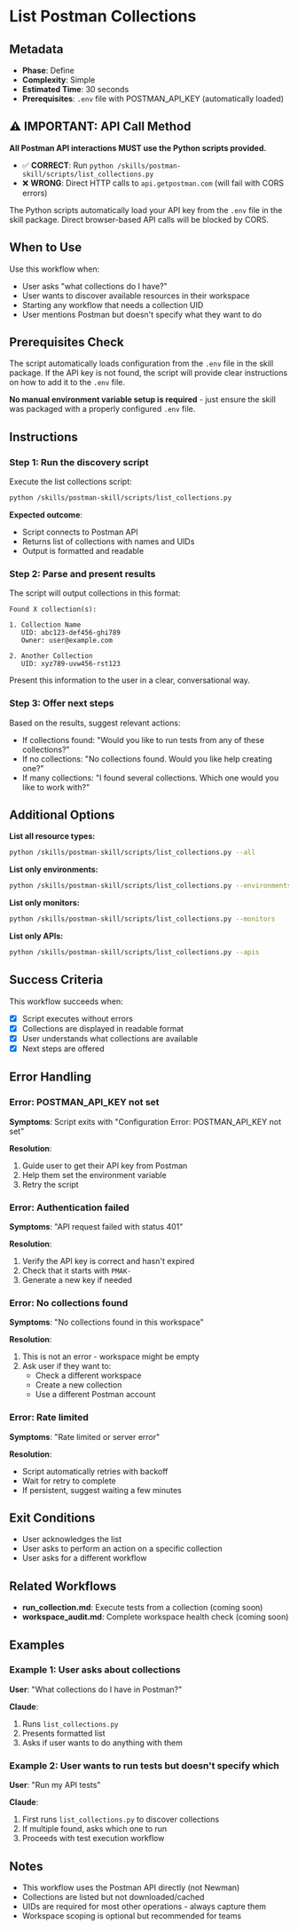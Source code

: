 # List Postman Collections

## Metadata
- **Phase**: Define
- **Complexity**: Simple
- **Estimated Time**: 30 seconds
- **Prerequisites**: `.env` file with POSTMAN_API_KEY (automatically loaded)

## ⚠️ IMPORTANT: API Call Method

**All Postman API interactions MUST use the Python scripts provided.**

- ✅ **CORRECT**: Run `python /skills/postman-skill/scripts/list_collections.py`
- ❌ **WRONG**: Direct HTTP calls to `api.getpostman.com` (will fail with CORS errors)

The Python scripts automatically load your API key from the `.env` file in the skill package. Direct browser-based API calls will be blocked by CORS.

## When to Use

Use this workflow when:
- User asks "what collections do I have?"
- User wants to discover available resources in their workspace
- Starting any workflow that needs a collection UID
- User mentions Postman but doesn't specify what they want to do

## Prerequisites Check

The script automatically loads configuration from the `.env` file in the skill package. If the API key is not found, the script will provide clear instructions on how to add it to the `.env` file.

**No manual environment variable setup is required** - just ensure the skill was packaged with a properly configured `.env` file.

## Instructions

### Step 1: Run the discovery script

Execute the list collections script:

```bash
python /skills/postman-skill/scripts/list_collections.py
```

**Expected outcome**:
- Script connects to Postman API
- Returns list of collections with names and UIDs
- Output is formatted and readable

### Step 2: Parse and present results

The script will output collections in this format:
```
Found X collection(s):

1. Collection Name
   UID: abc123-def456-ghi789
   Owner: user@example.com

2. Another Collection
   UID: xyz789-uvw456-rst123
```

Present this information to the user in a clear, conversational way.

### Step 3: Offer next steps

Based on the results, suggest relevant actions:
- If collections found: "Would you like to run tests from any of these collections?"
- If no collections: "No collections found. Would you like help creating one?"
- If many collections: "I found several collections. Which one would you like to work with?"

## Additional Options

**List all resource types:**
```bash
python /skills/postman-skill/scripts/list_collections.py --all
```

**List only environments:**
```bash
python /skills/postman-skill/scripts/list_collections.py --environments
```

**List only monitors:**
```bash
python /skills/postman-skill/scripts/list_collections.py --monitors
```

**List only APIs:**
```bash
python /skills/postman-skill/scripts/list_collections.py --apis
```

## Success Criteria

This workflow succeeds when:
- [x] Script executes without errors
- [x] Collections are displayed in readable format
- [x] User understands what collections are available
- [x] Next steps are offered

## Error Handling

### Error: POSTMAN_API_KEY not set

**Symptoms**: Script exits with "Configuration Error: POSTMAN_API_KEY not set"

**Resolution**:
1. Guide user to get their API key from Postman
2. Help them set the environment variable
3. Retry the script

### Error: Authentication failed

**Symptoms**: "API request failed with status 401"

**Resolution**:
1. Verify the API key is correct and hasn't expired
2. Check that it starts with `PMAK-`
3. Generate a new key if needed

### Error: No collections found

**Symptoms**: "No collections found in this workspace"

**Resolution**:
1. This is not an error - workspace might be empty
2. Ask user if they want to:
   - Check a different workspace
   - Create a new collection
   - Use a different Postman account

### Error: Rate limited

**Symptoms**: "Rate limited or server error"

**Resolution**:
- Script automatically retries with backoff
- Wait for retry to complete
- If persistent, suggest waiting a few minutes

## Exit Conditions

- User acknowledges the list
- User asks to perform an action on a specific collection
- User asks for a different workflow

## Related Workflows

- **run_collection.md**: Execute tests from a collection (coming soon)
- **workspace_audit.md**: Complete workspace health check (coming soon)

## Examples

### Example 1: User asks about collections

**User**: "What collections do I have in Postman?"

**Claude**:
1. Runs `list_collections.py`
2. Presents formatted list
3. Asks if user wants to do anything with them

### Example 2: User wants to run tests but doesn't specify which

**User**: "Run my API tests"

**Claude**:
1. First runs `list_collections.py` to discover collections
2. If multiple found, asks which one to run
3. Proceeds with test execution workflow

## Notes

- This workflow uses the Postman API directly (not Newman)
- Collections are listed but not downloaded/cached
- UIDs are required for most other operations - always capture them
- Workspace scoping is optional but recommended for teams
